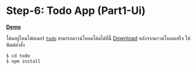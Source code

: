 # Step-6: Todo App (Part1-Ui)

[**Demo**](https://stackblitz.com/edit/github-yb4iqh?file=src/app/app.component.ts)

โค้ดอยู่ไหนโฟลเดอร์ [`todo`](https://github.com/AnechaS/ionic5-workshop/tree/step6/todo) สามารถดาวน์โหลดโค้ดได้ที่นี้ [Download](https://github.com/AnechaS/ionic5-workshop/archive/refs/heads/step6.zip) หลังจากดาวน์โหลดเสร็จ ให้พิมพ์คำสั่ง

```bash
$ cd todo
$ npm install
```
